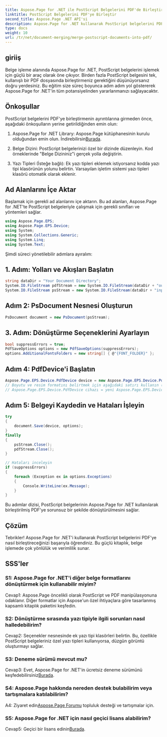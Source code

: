 ```yaml
---
title: Aspose.Page for .NET ile PostScript Belgelerini PDF'de Birleştirin
linktitle: PostScript Belgelerini PDF'ye Birleştir
second_title: Aspose.Page .NET API'si
description: Aspose.Page for .NET kullanarak PostScript belgelerini PDF'ye zahmetsizce nasıl birleştireceğinizi öğrenin. Bu adım adım kılavuzla belge işleme yeteneklerinizi geliştirin.
type: docs
weight: 10
url: /tr/net/document-merging/merge-postscript-documents-into-pdf/
---
```

## giriiş

Belge işleme alanında Aspose.Page for .NET, PostScript belgelerini işlemek için güçlü bir araç olarak öne çıkıyor. Birden fazla PostScript belgesini tek, kullanışlı bir PDF dosyasında birleştirmeniz gerektiğini düşünüyorsanız doğru yerdesiniz. Bu eğitim size süreç boyunca adım adım yol göstererek Aspose.Page for .NET'in tüm potansiyelinden yararlanmanızı sağlayacaktır.

## Önkoşullar

PostScript belgelerini PDF'ye birleştirmenin ayrıntılarına girmeden önce, aşağıdaki önkoşulların yerine getirildiğinden emin olun:

1.  Aspose.Page for .NET Library: Aspose.Page kütüphanesinin kurulu olduğundan emin olun. İndirebilirsin[Burada](https://releases.aspose.com/page/net/).

2. Belge Dizini: PostScript belgelerinizi özel bir dizinde düzenleyin. Kod örneklerinde "Belge Dizininiz"i gerçek yolla değiştirin.

3. Yazı Tipleri (İsteğe bağlı): Ek yazı tipleri eklemek istiyorsanız kodda yazı tipi klasörünün yolunu belirtin. Varsayılan işletim sistemi yazı tipleri klasörü otomatik olarak eklenir.

## Ad Alanlarını İçe Aktar

Başlamak için gerekli ad alanlarını içe aktarın. Bu ad alanları, Aspose.Page for .NET'te PostScript belgeleriyle çalışmak için gerekli sınıfları ve yöntemleri sağlar.

```csharp
using Aspose.Page.EPS;
using Aspose.Page.EPS.Device;
using System;
using System.Collections.Generic;
using System.Linq;
using System.Text;
```

Şimdi süreci yönetilebilir adımlara ayıralım:

## 1. Adım: Yolları ve Akışları Başlatın

```csharp
string dataDir = "Your Document Directory";
System.IO.FileStream pdfStream = new System.IO.FileStream(dataDir + "outputPDF_out.pdf", System.IO.FileMode.Create, System.IO.FileAccess.Write);
System.IO.FileStream psStream = new System.IO.FileStream(dataDir + "input.ps", System.IO.FileMode.Open, System.IO.FileAccess.Read);
```

## Adım 2: PsDocument Nesnesi Oluşturun

```csharp
PsDocument document = new PsDocument(psStream);
```

## 3. Adım: Dönüştürme Seçeneklerini Ayarlayın

```csharp
bool suppressErrors = true;
PdfSaveOptions options = new PdfSaveOptions(suppressErrors);
options.AdditionalFontsFolders = new string[] { @"{FONT_FOLDER}" };
```

## Adım 4: PdfDevice'i Başlatın

```csharp
Aspose.Page.EPS.Device.PdfDevice device = new Aspose.Page.EPS.Device.PdfDevice(pdfStream);
// Boyutu ve resim formatını belirtmek için aşağıdaki satırı kullanın (isteğe bağlı)
// Aspose.Page.EPS.Device.PdfDevice cihazı = yeni Aspose.Page.EPS.Device.PdfDevice(pdfStream, yeni System.Drawing.Size(595, 842));
```

## Adım 5: Belgeyi Kaydedin ve Hataları İşleyin

```csharp
try
{
    document.Save(device, options);
}
finally
{
    psStream.Close();
    pdfStream.Close();
}

// Hataları inceleyin
if (suppressErrors)
{
    foreach (Exception ex in options.Exceptions)
    {
        Console.WriteLine(ex.Message);
    }
}
```

Bu adımlar dizisi, PostScript belgelerinin Aspose.Page for .NET kullanılarak birleştirilmiş PDF'ye sorunsuz bir şekilde dönüştürülmesini sağlar.

## Çözüm

Tebrikler! Aspose.Page for .NET'i kullanarak PostScript belgelerini PDF'ye nasıl birleştireceğinizi başarıyla öğrendiniz. Bu güçlü kitaplık, belge işlemede çok yönlülük ve verimlilik sunar.

## SSS'ler

### S1: Aspose.Page for .NET'i diğer belge formatlarını dönüştürmek için kullanabilir miyim?

Cevap1: Aspose.Page öncelikli olarak PostScript ve PDF manipülasyonuna odaklanır. Diğer formatlar için Aspose'un özel ihtiyaçlara göre tasarlanmış kapsamlı kitaplık paketini keşfedin.

### S2: Dönüştürme sırasında yazı tipiyle ilgili sorunları nasıl halledebilirim?

Cevap2: Seçenekler nesnesinde ek yazı tipi klasörleri belirtin. Bu, özellikle PostScript belgeleriniz özel yazı tipleri kullanıyorsa, düzgün görüntü oluşturmayı sağlar.

### S3: Deneme sürümü mevcut mu?

 Cevap3: Evet, Aspose.Page for .NET'in ücretsiz deneme sürümünü keşfedebilirsiniz[Burada](https://releases.aspose.com/).

### S4: Aspose.Page hakkında nereden destek bulabilirim veya tartışmalara katılabilirim?

 A4: Ziyaret edin[Aspose.Page Forumu](https://forum.aspose.com/c/page/39) topluluk desteği ve tartışmalar için.

### S5: Aspose.Page for .NET için nasıl geçici lisans alabilirim?

 Cevap5: Geçici bir lisans edinin[Burada](https://purchase.aspose.com/temporary-license/).